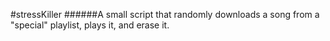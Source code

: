 #stressKiller
######A small script that randomly downloads a song from a "special" playlist, plays it, and erase it.
